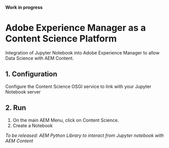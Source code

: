 **Work in progress**

# Adobe Experience Manager as a Content Science Platform

Integration of Jupyter Notebook into Adobe Experience Manager to allow Data Science with AEM Content.

## 1. Configuration

Configure the Content Science OSGI service to link with your Jupyter Notebook server

## 2. Run

1. On the main AEM Menu, click on Content Science.
2. Create a Notebook

*To be released: AEM Python Library to interact from Jupyter notebook with AEM Content*


